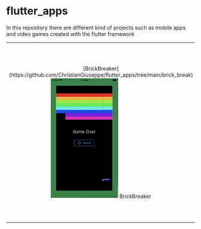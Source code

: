 # flutter_apps
In this repository there are different kind of projects such as mobile apps and video games created with the flutter framework


<div style="text-align: center"><table><tr>
	<td style="text-align: center">
    	[BrickBreaker](https://github.com/ChristianGiuseppe/flutter_apps/tree/main/brick_break)
        <img width="180" alt="BrickBreaker" src="https://github.com/ChristianGiuseppe/flutter_apps/blob/main/brick_break/BrickBreak_end.png" /> 
        BrickBreaker
	</td>
   	
   <td style="text-align: center">
    [Expense Planner](https://github.com/ChristianGiuseppe/flutter_apps/tree/main/expense_planner)
    <img width="180" alt="Expense Planner" src="https://github.com/ChristianGiuseppe/flutter_apps/blob/main/expense_planner/expense_planner.png" />
  
   Expense Planner 

  </td>


  <td style="text-align: center">
   [Memories](https://github.com/ChristianGiuseppe/flutter_apps/tree/main/memories)
    <img width="180" alt="Memories" src="https://github.com/ChristianGiuseppe/flutter_apps/blob/main/memories/memories.gif" />
  
   Memories

  </td>


</tr></table></div>
